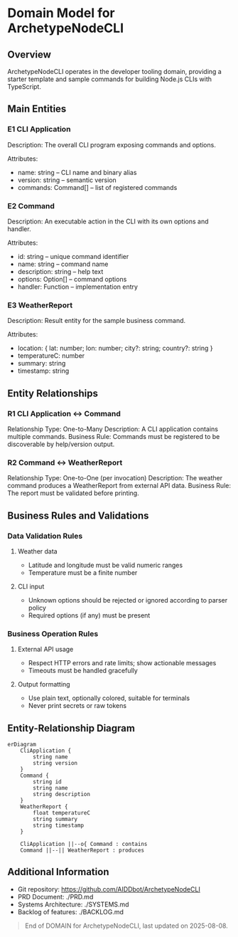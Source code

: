 # Domain Model for ArchetypeNodeCLI

## Overview

ArchetypeNodeCLI operates in the developer tooling domain, providing a starter template and sample commands for building Node.js CLIs with TypeScript.

## Main Entities

### E1 CLI Application

Description: The overall CLI program exposing commands and options.

Attributes:
- name: string – CLI name and binary alias
- version: string – semantic version
- commands: Command[] – list of registered commands

### E2 Command

Description: An executable action in the CLI with its own options and handler.

Attributes:
- id: string – unique command identifier
- name: string – command name
- description: string – help text
- options: Option[] – command options
- handler: Function – implementation entry

### E3 WeatherReport

Description: Result entity for the sample business command.

Attributes:
- location: { lat: number; lon: number; city?: string; country?: string }
- temperatureC: number
- summary: string
- timestamp: string

## Entity Relationships

### R1 CLI Application ↔ Command

Relationship Type: One-to-Many
Description: A CLI application contains multiple commands.
Business Rule: Commands must be registered to be discoverable by help/version output.

### R2 Command ↔ WeatherReport

Relationship Type: One-to-One (per invocation)
Description: The weather command produces a WeatherReport from external API data.
Business Rule: The report must be validated before printing.

## Business Rules and Validations

### Data Validation Rules

1. Weather data
   - Latitude and longitude must be valid numeric ranges
   - Temperature must be a finite number

2. CLI input
   - Unknown options should be rejected or ignored according to parser policy
   - Required options (if any) must be present

### Business Operation Rules

1. External API usage
   - Respect HTTP errors and rate limits; show actionable messages
   - Timeouts must be handled gracefully

2. Output formatting
   - Use plain text, optionally colored, suitable for terminals
   - Never print secrets or raw tokens

## Entity-Relationship Diagram

```mermaid
erDiagram
    CliApplication {
        string name
        string version
    }
    Command {
        string id
        string name
        string description
    }
    WeatherReport {
        float temperatureC
        string summary
        string timestamp
    }

    CliApplication ||--o{ Command : contains
    Command ||--|| WeatherReport : produces
```

## Additional Information

- Git repository: https://github.com/AIDDbot/ArchetypeNodeCLI
- PRD Document: ./PRD.md
- Systems Architecture: ./SYSTEMS.md
- Backlog of features: ./BACKLOG.md

> End of DOMAIN for ArchetypeNodeCLI, last updated on 2025-08-08.
